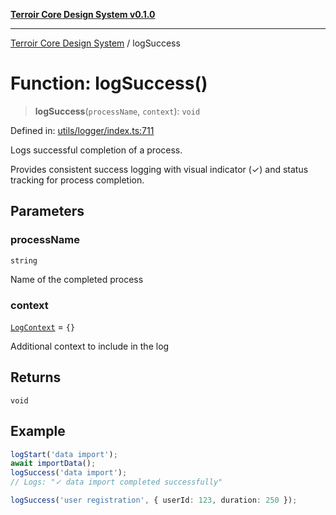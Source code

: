 [**Terroir Core Design System v0.1.0**](../README.md)

---

[Terroir Core Design System](../globals.md) / logSuccess

# Function: logSuccess()

> **logSuccess**(`processName`, `context`): `void`

Defined in: [utils/logger/index.ts:711](https://github.com/terroir-ds/core/blob/9691713b8c512b7d2abe808c4f7084bdfab798bf/lib/utils/logger/index.ts#L711)

Logs successful completion of a process.

Provides consistent success logging with visual indicator (✓) and
status tracking for process completion.

## Parameters

### processName

`string`

Name of the completed process

### context

[`LogContext`](../interfaces/LogContext.md) = `{}`

Additional context to include in the log

## Returns

`void`

## Example

```typescript
logStart('data import');
await importData();
logSuccess('data import');
// Logs: "✓ data import completed successfully"

logSuccess('user registration', { userId: 123, duration: 250 });
```
